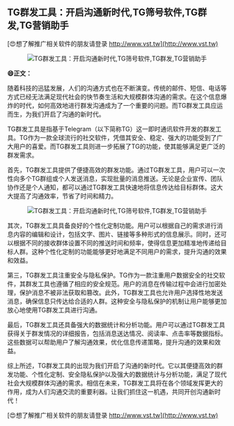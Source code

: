 ## **TG群发工具：开启沟通新时代,TG筛号软件,TG群发,TG营销助手**

[😍想了解推广相关软件的朋友请登录 http://www.vst.tw](http://www.vst.tw)

 <center><img src="https://vst.tw/MP4/tuiguang/png/1.png" alt="TG群发工具：开启沟通新时代,TG筛号软件,TG群发,TG营销助手"></center>

**😄正文：**

随着科技的迅猛发展，人们的沟通方式也在不断演变。传统的邮件、短信、电话等方式已经无法满足现代社会的快节奏生活和大规模群体沟通的需求。在这个信息爆炸的时代，如何高效地进行群发沟通成为了一个重要的问题。而TG群发工具应运而生，为我们开启了沟通的新时代。

TG群发工具是指基于Telegram（以下简称TG）这一即时通讯软件开发的群发工具。TG作为一款全球流行的社交软件，凭借其安全、稳定、强大的功能受到了广大用户的喜爱。而TG群发工具则进一步拓展了TG的功能，使其能够满足更广泛的群发需求。

首先，TG群发工具提供了便捷高效的群发功能。通过TG群发工具，用户可以一次性向多个TG群组或个人发送消息，实现批量的消息推送。无论是企业宣传、团队协作还是个人通知，都可以通过TG群发工具快速地将信息传达给目标群体。这大大提高了沟通效率，节省了时间和精力。

 <center><img src="https://vst.tw/MP4/tuiguang/png/6.png" alt="TG群发工具：开启沟通新时代,TG筛号软件,TG群发,TG营销助手"></center>

其次，TG群发工具具备良好的个性化定制功能。用户可以根据自己的需求进行消息内容的编辑和设计，包括文字、图片、链接等多种形式的信息展示。同时，还可以根据不同的接收群体设置不同的推送时间和频率，使得信息更加精准地传递给目标人群。这种个性化定制的功能能够更好地满足不同用户的需求，提升沟通的效果和效益。

第三，TG群发工具注重安全与隐私保护。TG作为一款注重用户数据安全的社交软件，其群发工具也遵循了相应的安全规范。用户的消息在传输过程中会进行加密处理，保护消息不被非法获取和篡改。此外，TG群发工具也允许用户选择性地发送消息，确保信息只传达给合适的人群。这种安全与隐私保护的机制让用户能够更加放心地使用TG群发工具进行沟通。

最后，TG群发工具还具备强大的数据统计和分析功能。用户可以通过TG群发工具获得关于群发情况的详细报告，包括消息送达情况、阅读率、点击率等数据指标。这些数据可以帮助用户了解沟通效果，优化信息传递策略，提升沟通的效果和效益。

综上所述，TG群发工具的出现为我们开启了沟通的新时代。它以其便捷高效的群发功能、个性化定制、安全隐私保护以及强大的数据统计与分析功能，满足了现代社会大规模群体沟通的需求。相信在未来，TG群发工具将在各个领域发挥更大的作用，成为人们沟通交流的重要利器。让我们抓住这一机遇，共同开创沟通新时代！

[😍想了解推广相关软件的朋友请登录 http://www.vst.tw](http://www.vst.tw)



